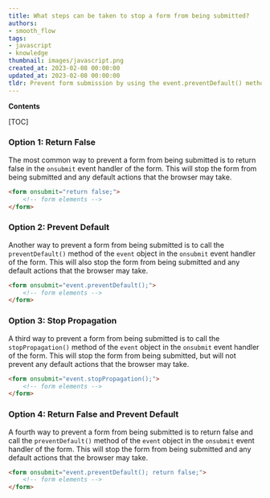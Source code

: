 ```yaml
---
title: What steps can be taken to stop a form from being submitted?
authors:
- smooth_flow
tags:
- javascript
- knowledge
thumbnail: images/javascript.png
created_at: 2023-02-08 00:00:00
updated_at: 2023-02-08 00:00:00
tldr: Prevent form submission by using the event.preventDefault() method.
---
```


**Contents**

[TOC]

### Option 1: Return False

The most common way to prevent a form from being submitted is to return false in the `onsubmit` event handler of the form. This will stop the form from being submitted and any default actions that the browser may take.

```html
<form onsubmit="return false;">
    <!-- form elements -->
</form>
```

### Option 2: Prevent Default

Another way to prevent a form from being submitted is to call the `preventDefault()` method of the `event` object in the `onsubmit` event handler of the form. This will also stop the form from being submitted and any default actions that the browser may take.

```html
<form onsubmit="event.preventDefault();">
    <!-- form elements -->
</form>
```

### Option 3: Stop Propagation

A third way to prevent a form from being submitted is to call the `stopPropagation()` method of the `event` object in the `onsubmit` event handler of the form. This will stop the form from being submitted, but will not prevent any default actions that the browser may take.

```html
<form onsubmit="event.stopPropagation();">
    <!-- form elements -->
</form>
```

### Option 4: Return False and Prevent Default

A fourth way to prevent a form from being submitted is to return false and call the `preventDefault()` method of the `event` object in the `onsubmit` event handler of the form. This will stop the form from being submitted and any default actions that the browser may take.

```html
<form onsubmit="event.preventDefault(); return false;">
    <!-- form elements -->
</form>
```

